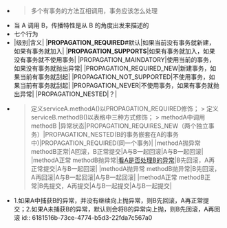 - > 多个有事务的方法互相调用，事务应该怎么处理
- 当 A 调用 B，传播特性是从 B 的角度出发来描述的
- 七个行为
- |级别|含义|
  |**PROPAGATION_REQUIRED**#默认|如果当前没有事务就新建，如果有事务就加入|
  |**PROPAGATION_SUPPORTS**|如果有事务就加入，如果没有事务就不使用事务|
  |PROPAGATION_MAINDATORY|使用当前的事务，如果没有事务就抛出异常|
  |PROPAGATION_REQUIRED_NEW|新建事务，如果当前有事务就刮起|
  |PROPAGATION_NOT_SUPPORTED|不使用事务，如果当前有事务就刮起|
  |PROPAGATION_NEVER|不使用事务，如果有事务就抛出异常|
  |PROPAGATION_NESTED|？|
- > 定义serviceA.methodA()以PROPAGATION_REQUIRED修饰；
      > 定义serviceB.methodB()以表格中三种方式修饰；
      > methodA中调用methodB
      |异常状态|PROPAGATION_REQUIRES_NEW（两个独立事务）|PROPAGATION_NESTED(B的事务嵌套在A的事务中)|PROPAGATION_REQUIRED(同一个事务)|
      |methodA抛异常 methodB正常|A回滚，B正常提交|A与B一起回滚|A与B一起回滚|
      |methodA正常 methodB抛异常|[看A是否处理B的异常](((6181516b-73ce-4774-b5d3-22fda7c567a0)))|B先回滚，A再正常提交|A与B一起回滚|
      |methodA抛异常 methodB抛异常|B先回滚，A再回滚|A与B一起回滚|A与B一起回滚|
      |methodA正常 methodB正常|B先提交，A再提交|A与B一起提交|A与B一起提交|
- 1.如果A中捕获B的异常，并没有继续向上抛异常，则B先回滚，A再正常提交；2.如果A未捕获B的异常，默认则会将B的异常向上抛，则B先回滚，A再回滚
  id:: 6181516b-73ce-4774-b5d3-22fda7c567a0